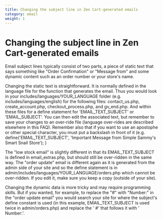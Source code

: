 ```yaml
---
title: Changing the subject line in Zen Cart-generated emails
category: email
weight: 1
---
```


# Changing the subject line in Zen Cart-generated emails

Email subject lines typically consist of two parts, a piece of static text that says something like "Order Confirmation" or "Message from" and some dynamic content such as an order number or your store's name.

Changing the static text is straightforward. It is normally defined in the language file for the function that generates the email. Thus you would look in your includes/languages/YOUR\_LANGUAGE folder (e.g. includes/languages/english) for the following files: contact&#95;us.php, create&#95;account.php, checkout&#95;process.php, and gv&#95;end.php. And within these files for a define statement for 'EMAIL\_TEXT\_SUBJECT' or 'EMAIL\_SUBJECT'. You can then edit the associated text, but remember to save your changes to an over-ride file (language over-rides are described elsewhere in this FAQ). Remember also that if you  want to use an apostophe or other special character, you must put a backslash in front of it (e.g. define('EMAIL\_TEXT\_SUBJECT', 'Important Message from Simple Sammy\'s Smart Snail Store'); )

The "low stock email" is slightly different in that its EMAIL\_TEXT\_SUBJECT is defined in email_extras.php, but should still be over-ridden in the same way. The "order update" email is different again as it is generated from the admin side of your site and so the define statement is in admin/includes/languages/YOUR&#95;LANGUAGE/orders.php which cannot be over-ridden. If you edit it, make sure you keep a copy (outside of your site).

Changing the dynamic data is more tricky and may require programming skills. But if you wanted, for example, to replace the "#" with "Number:" in the "order update email" you would search your site for where the subject's define constant is used (in this example,  EMAIL\_TEXT\_SUBJECT is used twice in admin/orders.php) and replace the ' #' that follows it with ' Number:'.

